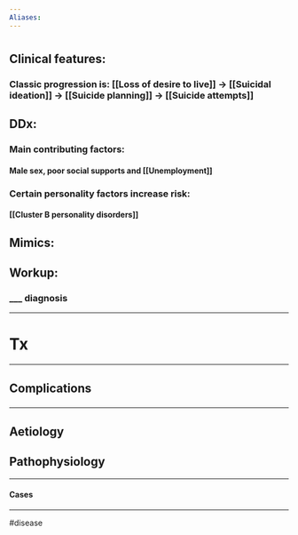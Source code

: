 ```yaml
---
Aliases:
---
```

# 
## Clinical features:
### Classic progression is: [[Loss of desire to live]] -> [[Suicidal ideation]] -> [[Suicide planning]] -> [[Suicide attempts]]
## DDx:
### Main contributing factors:
#### Male sex, poor social supports and [[Unemployment]]
### Certain personality factors increase risk:
#### [[Cluster B personality disorders]]
## Mimics:
###
## Workup:
### ___ diagnosis
---
# Tx

---
## Complications
###

---
## Aetiology
## Pathophysiology

---
#### Cases


---
#disease 